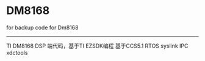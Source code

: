 # DM8168
for backup code for Dm8168
***********************************************************
TI DM8168 DSP 端代码，基于TI EZSDK编程
 基于CCS5.1 RTOS 
 syslink IPC xdctools 
